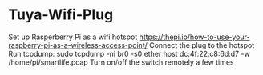 # Tuya-Wifi-Plug

Set up Rasperberry Pi as a wifi hotspot https://thepi.io/how-to-use-your-raspberry-pi-as-a-wireless-access-point/
Connect the plug to the hotspot
Run tcpdump: sudo tcpdump -ni br0 -s0 ether host dc:4f:22:c8:6d:d7 -w /home/pi/smartlife.pcap
Turn on/off the switch remotely a few times
